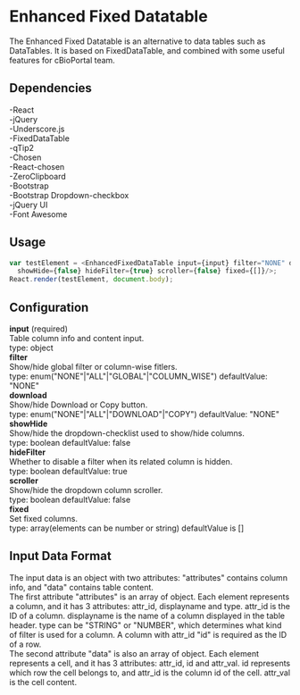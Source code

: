 # Enhanced Fixed Datatable
The Enhanced Fixed Datatable is an alternative to data tables such as DataTables. It is based on FixedDataTable, and combined with some useful features for cBioPortal team.

## Dependencies
  -React <br />
  -jQuery <br />
  -Underscore.js <br />
  -FixedDataTable <br />
  -qTip2 <br />
  -Chosen <br />
  -React-chosen <br />
  -ZeroClipboard <br />
  -Bootstrap <br />
  -Bootstrap Dropdown-checkbox <br />
  -jQuery UI <br />
  -Font Awesome

## Usage
```javascript
var testElement = <EnhancedFixedDataTable input={input} filter="NONE" download="NONE"
  showHide={false} hideFilter={true} scroller={false} fixed={[]}/>;
React.render(testElement, document.body);
```

## Configuration
**input** (required) <br />
  Table column info and content input. <br />
  type: object <br />
**filter** <br />
  Show/hide global filter or column-wise fitlers. <br />
  type: enum("NONE"|"ALL"|"GLOBAL"|"COLUMN_WISE") defaultValue: "NONE" <br />
**download** <br />
  Show/hide Download or Copy button. <br />
  type: enum("NONE"|"ALL"|"DOWNLOAD"|"COPY") defaultValue: "NONE" <br />
**showHide** <br />
  Show/hide the dropdown-checklist used to show/hide columns. <br />
  type: boolean defaultValue: false <br />
**hideFilter** <br />
  Whether to disable a filter when its related column is hidden. <br />
  type: boolean defaultValue: true <br />
**scroller** <br />
  Show/hide the dropdown column scroller. <br />
  type: boolean defaultValue: false <br />
**fixed** <br />
  Set fixed columns.  <br />
  type: array(elements can be number or string) defaultValue is []

## Input Data Format
The input data is an object with two attributes: "attributes" contains column info, and "data" contains table content. <br />
The first attribute "attributes" is an array of object. Each element represents a column, and it has 3 attributes: attr_id, displayname and type. attr_id is the ID of a column. displayname is the name of a column displayed in the table header. type can be "STRING" or "NUMBER", which determines what kind of filter is used for a column. A column with attr_id "id" is required as the ID of a row. <br />
The second attribute "data" is also an array of object. Each element represents a cell, and it has 3 attributes: attr_id, id and attr_val. id represents which row the cell belongs to, and attr_id is the column id of the cell. attr_val is the cell content.
